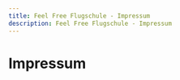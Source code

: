 ```yaml
---
title: Feel Free Flugschule - Impressum
description: Feel Free Flugschule - Impressum
---
```

# Impressum
